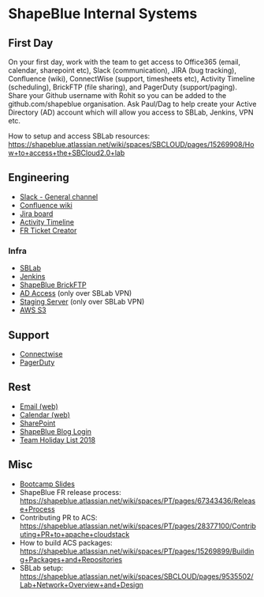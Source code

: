 # ShapeBlue Internal Systems

## First Day

On your first day, work with the team to get access to Office365 (email,
calendar, sharepoint etc), Slack (communication), JIRA (bug tracking),
Confluence (wiki), ConnectWise (support, timesheets etc), Activity Timeline
(scheduling), BrickFTP (file sharing), and PagerDuty (support/paging). Share
your Github username with Rohit so you can be added to the github.com/shapeblue
organisation. Ask Paul/Dag to help create your Active Directory (AD) account
which will allow you access to SBLab, Jenkins, VPN etc.

How to setup and access SBLab resources:
https://shapeblue.atlassian.net/wiki/spaces/SBCLOUD/pages/15269908/How+to+access+the+SBCloud2.0+lab

## Engineering

- [Slack - General channel](https://shapeblue.slack.com/messages/C0D28VB5J/)
- [Confluence wiki](https://shapeblue.atlassian.net/wiki)
- [Jira board](https://shapeblue.atlassian.net/secure/RapidBoard.jspa?rapidView=34)
- [Activity Timeline](https://shapeblue.activitytimeline.com/dashboard/index)
- [FR Ticket Creator](https://shapeblue.atlassian.net/wiki/spaces/INT/pages/67671214/New+Feature+Request+Ticket+Creator)

### Infra

- [SBLab](https://lab.shapeblue.com/client/)
- [Jenkins](https://jenkins.shapeblue.com/)
- [ShapeBlue BrickFTP](https://shapeblue.brickftp.com/)
- [AD Access](http://10.2.0.19:8888/showLogin.cc) (only over SBLab VPN)
- [Staging Server](http://staging.yadav.xyz/) (only over SBLab VPN)
- [AWS S3](https://console.aws.amazon.com/s3/home?region=us-east-1)

## Support

- [Connectwise](https://eu.myconnectwise.net/)
- [PagerDuty](https://shapeblue.pagerduty.com/schedules)

## Rest

- [Email (web)](https://outlook.office.com/owa/?realm=shapeblue.com)
- [Calendar (web)](https://outlook.office.com/owa/?realm=shapeblue.com&path=/calendar/view/Week)
- [SharePoint](https://shapeblue.sharepoint.com)
- [ShapeBlue Blog Login](https://www.shapeblue.com/wpssadmin/)
- [Team Holiday List 2018](https://shapeblue.sharepoint.com/:x:/r/_layouts/15/Doc.aspx?sourcedoc=%7B00932368-56FB-4034-9F02-E761E31E7CBA%7D&file=Holiday%20calendar%202018.xls&action=default&mobileredirect=true)

## Misc

- [Bootcamp Slides](https://shapeblue.sharepoint.com/Shared%20Documents/Forms/AllItems.aspx?csf=1&e=tJdS1J&RootFolder=%2fShared%20Documents%2fTraining%2fBootcamps%2f2%20Day%20CloudStack%204%2e11%20Bootcamp&FolderCTID=0x012000885A31BE067616469D0B0A86CACD589D)
- ShapeBlue FR release process: https://shapeblue.atlassian.net/wiki/spaces/PT/pages/67343436/Release+Process
- Contributing PR to ACS: https://shapeblue.atlassian.net/wiki/spaces/PT/pages/28377100/Contributing+PR+to+apache+cloudstack
- How to build ACS packages: https://shapeblue.atlassian.net/wiki/spaces/PT/pages/15269899/Building+Packages+and+Repositories
- SBLab setup: https://shapeblue.atlassian.net/wiki/spaces/SBCLOUD/pages/9535502/Lab+Network+Overview+and+Design

